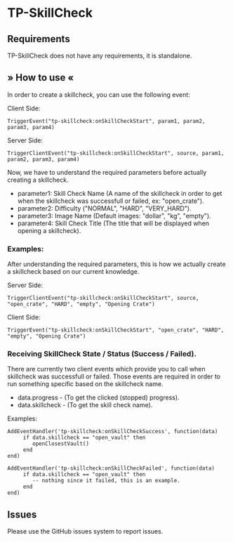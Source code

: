 # TP-SkillCheck

## Requirements

TP-SkillCheck does not have any requirements, it is standalone.


## » How to use «

In order to create a skillcheck, you can use the following event:

Client Side:

```
TriggerEvent("tp-skillcheck:onSkillCheckStart", param1, param2, param3, param4)
```

Server Side:

```
TriggerClientEvent("tp-skillcheck:onSkillCheckStart", source, param1, param2, param3, param4)
```       

Now, we have to understand the required parameters before actually creating a skillcheck.

- parameter1: Skill Check Name (A name of the skillcheck in order to get when the skillcheck was successfull or failed, ex: "open_crate").
- parameter2: Difficulty ("NORMAL", "HARD", "VERY_HARD").
- parameter3: Image Name (Default images: "dollar", "kg", "empty").
- parameter4: Skill Check Title (The title that will be displayed when opening a skillcheck).


### Examples: 

After understanding the required parameters, this is how we actually create a skillcheck based on our current knowledge.

Server Side:

```
TriggerClientEvent("tp-skillcheck:onSkillCheckStart", source, "open_crate", "HARD", "empty", "Opening Crate")
```

Client Side:

```
TriggerEvent("tp-skillcheck:onSkillCheckStart", "open_crate", "HARD", "empty", "Opening Crate")
```

### Receiving SkillCheck State / Status (Success / Failed).

There are currently two client events which provide you to call when skillcheck was successfull or failed.
Those events are required in order to run something specific based on the skillcheck name.

- data.progress - (To get the clicked (stopped) progress).
- data.skillcheck - (To get the skill check name).

Examples: 

```
AddEventHandler('tp-skillcheck:onSkillCheckSuccess', function(data)
     if data.skillcheck == "open_vault" then
        openClosestVault()
     end
end)
```

```
AddEventHandler('tp-skillcheck:onSkillCheckFailed', function(data)
     if data.skillcheck == "open_vault" then
        -- nothing since it failed, this is an example.
     end
end)
```

## Issues

Please use the GitHub issues system to report issues.
